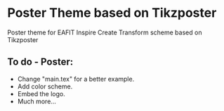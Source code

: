# Poster Theme based on Tikzposter
Poster theme for EAFIT Inspire Create Transform scheme based on Tikzposter

## To do - Poster:

- Change "main.tex" for a better example.
- Add color scheme.
- Embed the logo.
- Much more... 
